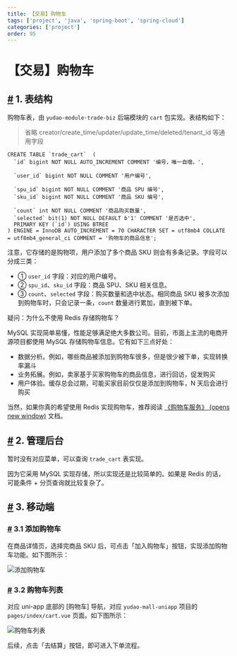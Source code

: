 ```yaml
---
title: 【交易】购物车
tags: ['project', 'java', 'spring-boot', 'spring-cloud']
categories: ['project']
order: 95
---
```

# 【交易】购物车

## [#](#_1-表结构) 1. 表结构

 购物车表，由 `yudao-module-trade-biz` 后端模块的 `cart` 包实现。表结构如下：

 
> 省略 creator/create\_time/updater/update\_time/deleted/tenant\_id 等通用字段

 
```
CREATE TABLE `trade_cart`  (
  `id` bigint NOT NULL AUTO_INCREMENT COMMENT '编号，唯一自增。',
    
  `user_id` bigint NOT NULL COMMENT '用户编号',
    
  `spu_id` bigint NOT NULL COMMENT '商品 SPU 编号',
  `sku_id` bigint NOT NULL COMMENT '商品 SKU 编号',
  
  `count` int NOT NULL COMMENT '商品购买数量',
  `selected` bit(1) NOT NULL DEFAULT b'1' COMMENT '是否选中',
  PRIMARY KEY (`id`) USING BTREE
) ENGINE = InnoDB AUTO_INCREMENT = 70 CHARACTER SET = utf8mb4 COLLATE = utf8mb4_general_ci COMMENT = '购物车的商品信息';

```
注意，它存储的是购物项，用户添加了多个商品 SKU 则会有多条记录。字段可以分成三类：

 * ① `user_id` 字段：对应的用户编号。
* ② `spu_id`、`sku_id` 字段：商品 SPU、SKU 相关信息。
* ③ `count`、`selected` 字段：购买数量和选中状态。相同商品 SKU 被多次添加到购物车时，只会记录一条，`count` 数量进行累加，直到被下单。

 疑问：为什么不使用 Redis 存储购物车？

 MySQL 实现简单易懂，性能足够满足绝大多数公司。目前，市面上主流的电商开源项目都使用 MySQL 存储购物车信息。它有如下三点好处：

 * 数据分析。例如，哪些商品被添加到购物车很多，但是很少被下单，实现转换率漏斗
* 业务拓展。例如，卖家基于买家购物车的商品信息，进行回访，促发购买
* 用户体验。缓存总会过期，可能买家目前仅仅是添加到购物车，N 天后会进行购买

 当然，如果你真的希望使用 Redis 实现购物车，推荐阅读 [《购物车服务》  (opens new window)](http://skrshop.tech/#/src/shopping/cart?id=%e8%b4%ad%e7%89%a9%e8%bd%a6%e6%9c%8d%e5%8a%a1) 文档。

 ## [#](#_2-管理后台) 2. 管理后台

 暂时没有对应菜单，可以查询 `trade_cart` 表实现。

 因为它采用 MySQL 实现存储，所以实现还是比较简单的。如果是 Redis 的话，可能条件 + 分页查询就比较复杂了。

 ## [#](#_3-移动端) 3. 移动端

 ### [#](#_3-1-添加购物车) 3.1 添加购物车

 在商品详情页，选择完商品 SKU 后，可点击「加入购物车」按钮，实现添加购物车功能。如下图所示：

 ![添加购物车](https://cloud.iocoder.cn/img/%E5%95%86%E5%9F%8E%E6%89%8B%E5%86%8C/%E8%B4%AD%E7%89%A9%E8%BD%A6/%E7%A7%BB%E5%8A%A8%E7%AB%AF-%E6%B7%BB%E5%8A%A0%E8%B4%AD%E7%89%A9%E8%BD%A6.png)

 ### [#](#_3-2-购物车列表) 3.2 购物车列表

 对应 uni-app 底部的 [购物车] 导航，对应 `yudao-mall-uniapp` 项目的 `pages/index/cart.vue` 页面。如下图所示：

 ![购物车列表](https://cloud.iocoder.cn/img/%E5%95%86%E5%9F%8E%E6%89%8B%E5%86%8C/%E8%B4%AD%E7%89%A9%E8%BD%A6/%E7%A7%BB%E5%8A%A8%E7%AB%AF-%E8%B4%AD%E7%89%A9%E8%BD%A6%E5%88%97%E8%A1%A8.png)

 后续，点击「去结算」按钮，即可进入下单流程。


